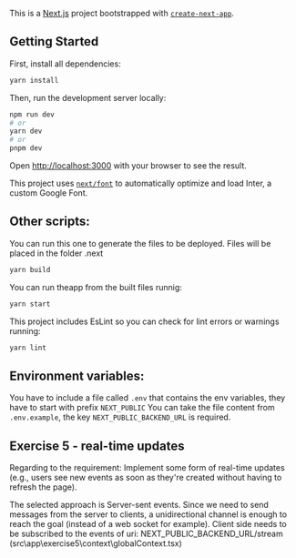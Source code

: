 This is a [Next.js](https://nextjs.org/) project bootstrapped with [`create-next-app`](https://github.com/vercel/next.js/tree/canary/packages/create-next-app).

## Getting Started

First, install all dependencies:

```bash
yarn install
```

Then, run the development server locally:

```bash
npm run dev
# or
yarn dev
# or
pnpm dev
```

Open [http://localhost:3000](http://localhost:3000) with your browser to see the result.

This project uses [`next/font`](https://nextjs.org/docs/basic-features/font-optimization) to automatically optimize and load Inter, a custom Google Font.

## Other scripts:

You can run this one to generate the files to be deployed. Files will be placed in the folder .next
``` bash
yarn build
```

You can run theapp from the built files runnig:
``` bash
yarn start
```

This project includes EsLint so you can check for lint errors or warnings running:
``` bash
yarn lint
```

## Environment variables:

You have to include a file called ```.env``` that contains the env variables, they have to start with prefix ```NEXT_PUBLIC```
You can take the file content from ```.env.example```, the key ```NEXT_PUBLIC_BACKEND_URL``` is required.

## Exercise 5 - real-time updates

Regarding to the requirement: Implement some form of real-time updates (e.g., users see new events as soon as they're created without having to refresh the page).

The selected approach is Server-sent events. Since we need to send messages from the server to clients, a unidirectional channel is enough to reach the goal (instead of a web socket for example). Client side needs to be subscribed to the events of uri: NEXT_PUBLIC_BACKEND_URL/stream (src\app\exercise5\context\globalContext.tsx)
